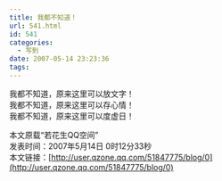 ```yaml
---
title: 我都不知道！
url: 541.html
id: 541
categories:
  - 写到
date: 2007-05-14 23:23:36
tags:
---
```


我都不知道，原来这里可以放文字！  
我都不知道，原来这里可以存心情！  
我都不知道，原来这里可以度虚日！  
  
本文原载“若花生QQ空间”  
发表时间：2007年5月14日 0时12分33秒          
本文链接：[http://user.qzone.qq.com/51847775/blog/0](http://user.qzone.qq.com/51847775/blog/0)